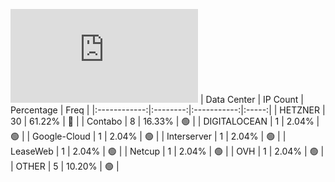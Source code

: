 ![Diagramm](https://github.com/obajay/StateSync-snapshots/blob/main/Projects/OKP4/1/README.md)
| Data Center | IP Count | Percentage | Freq |
|:------------:|:--------:|:-----------:|:-----:|
| HETZNER | 30 | 61.22% | 🔴 |
| Contabo | 8 | 16.33% | 🟢 |
| DIGITALOCEAN | 1 | 2.04% | 🟢 |
| Google-Cloud | 1 | 2.04% | 🟢 |
| Interserver | 1 | 2.04% | 🟢 |
| LeaseWeb | 1 | 2.04% | 🟢 |
| Netcup | 1 | 2.04% | 🟢 |
| OVH | 1 | 2.04% | 🟢 |
| OTHER | 5 | 10.20% | 🟢 |